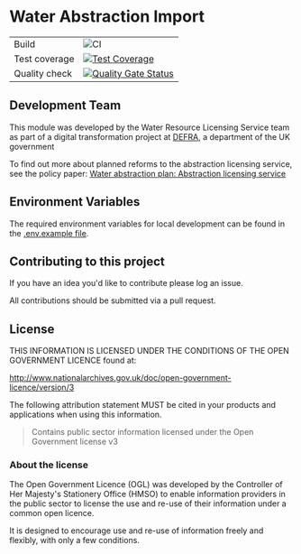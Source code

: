 # Water Abstraction Import

|               |              |  
|---------------|--------------|
| Build         |  ![CI](https://github.com/DEFRA/water-abstraction-import/workflows/CI/badge.svg) |
| Test coverage | [![Test Coverage](https://api.codeclimate.com/v1/badges/36785e4052ddbae42719/test_coverage)](https://codeclimate.com/github/DEFRA/water-abstraction-import/test_coverage)  |
| Quality check |  [![Quality Gate Status](https://sonarcloud.io/api/project_badges/measure?project=DEFRA_water-abstraction-import&metric=alert_status)](https://sonarcloud.io/dashboard?id=DEFRA_water-abstraction-import) |

## Development Team

This module was developed by the Water Resource Licensing Service team as part of a digital transformation project at [DEFRA](https://www.gov.uk/government/organisations/department-for-environment-food-rural-affairs), a department of the UK government

To find out more about planned reforms to the abstraction licensing service, see the policy paper: [Water abstraction plan: Abstraction licensing service](https://www.gov.uk/government/publications/water-abstraction-plan-2017/water-abstraction-plan-abstraction-licensing-service)

## Environment Variables

The required environment variables for local development can be found in the [.env.example file](./.env.example).

## Contributing to this project

If you have an idea you'd like to contribute please log an issue.

All contributions should be submitted via a pull request.

## License

THIS INFORMATION IS LICENSED UNDER THE CONDITIONS OF THE OPEN GOVERNMENT LICENCE found at:

<http://www.nationalarchives.gov.uk/doc/open-government-licence/version/3>

The following attribution statement MUST be cited in your products and applications when using this information.

> Contains public sector information licensed under the Open Government license v3

### About the license

The Open Government Licence (OGL) was developed by the Controller of Her Majesty's Stationery Office (HMSO) to enable information providers in the public sector to license the use and re-use of their information under a common open licence.

It is designed to encourage use and re-use of information freely and flexibly, with only a few conditions.

